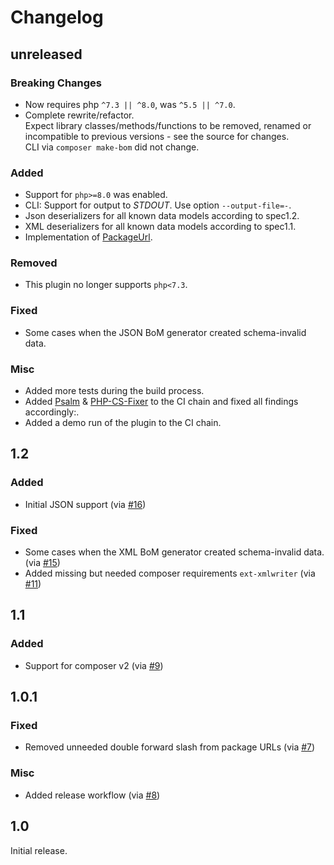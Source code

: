 # Changelog

## unreleased

### Breaking Changes

* Now requires php `^7.3 || ^8.0`, was `^5.5 || ^7.0`. 
* Complete rewrite/refactor.  
  Expect library classes/methods/functions to be removed, renamed or incompatible to previous versions - see the source for changes.  
  CLI via `composer make-bom` did not change.

### Added 

* Support for `php>=8.0` was enabled.
* CLI: Support for output to _STDOUT_. Use option `--output-file=-`.
* Json deserializers for all known data models according to spec1.2.
* XML deserializers for all known data models according to spec1.1.
* Implementation of [PackageUrl](https://github.com/package-url).

### Removed 

* This plugin no longer supports `php<7.3`. 

### Fixed

* Some cases when the JSON BoM generator created schema-invalid data.

### Misc

* Added more tests during the build process.
* Added [Psalm](https://psalm.dev/) & [PHP-CS-Fixer](https://cs.symfony.com/) to the CI chain and fixed all findings accordingly:.
* Added a demo run of the plugin to the CI chain.

## 1.2

### Added

* Initial JSON support
  (via [#16](https://github.com/CycloneDX/cyclonedx-php-composer/pull/16))

### Fixed

* Some cases when the XML BoM generator created schema-invalid data.
  (via [#15](https://github.com/CycloneDX/cyclonedx-php-composer/pull/15))
* Added missing but needed composer requirements `ext-xmlwriter`
  (via [#11](https://github.com/CycloneDX/cyclonedx-php-composer/pull/11))

## 1.1

### Added

* Support for composer v2
  (via [#9](https://github.com/CycloneDX/cyclonedx-php-composer/pull/9))
  
## 1.0.1

### Fixed 

* Removed unneeded double forward slash from package URLs
  (via [#7](https://github.com/CycloneDX/cyclonedx-php-composer/pull/7))

### Misc

* Added release workflow
  (via [#8](https://github.com/CycloneDX/cyclonedx-php-composer/pull/8))

## 1.0

Initial release.

